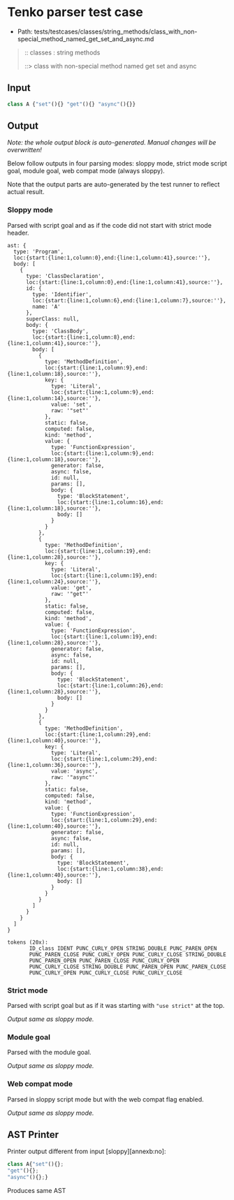 # Tenko parser test case

- Path: tests/testcases/classes/string_methods/class_with_non-special_method_named_get_set_and_async.md

> :: classes : string methods
>
> ::> class with non-special method named get set and async

## Input

`````js
class A {"set"(){} "get"(){} "async"(){}}
`````

## Output

_Note: the whole output block is auto-generated. Manual changes will be overwritten!_

Below follow outputs in four parsing modes: sloppy mode, strict mode script goal, module goal, web compat mode (always sloppy).

Note that the output parts are auto-generated by the test runner to reflect actual result.

### Sloppy mode

Parsed with script goal and as if the code did not start with strict mode header.

`````
ast: {
  type: 'Program',
  loc:{start:{line:1,column:0},end:{line:1,column:41},source:''},
  body: [
    {
      type: 'ClassDeclaration',
      loc:{start:{line:1,column:0},end:{line:1,column:41},source:''},
      id: {
        type: 'Identifier',
        loc:{start:{line:1,column:6},end:{line:1,column:7},source:''},
        name: 'A'
      },
      superClass: null,
      body: {
        type: 'ClassBody',
        loc:{start:{line:1,column:8},end:{line:1,column:41},source:''},
        body: [
          {
            type: 'MethodDefinition',
            loc:{start:{line:1,column:9},end:{line:1,column:18},source:''},
            key: {
              type: 'Literal',
              loc:{start:{line:1,column:9},end:{line:1,column:14},source:''},
              value: 'set',
              raw: '"set"'
            },
            static: false,
            computed: false,
            kind: 'method',
            value: {
              type: 'FunctionExpression',
              loc:{start:{line:1,column:9},end:{line:1,column:18},source:''},
              generator: false,
              async: false,
              id: null,
              params: [],
              body: {
                type: 'BlockStatement',
                loc:{start:{line:1,column:16},end:{line:1,column:18},source:''},
                body: []
              }
            }
          },
          {
            type: 'MethodDefinition',
            loc:{start:{line:1,column:19},end:{line:1,column:28},source:''},
            key: {
              type: 'Literal',
              loc:{start:{line:1,column:19},end:{line:1,column:24},source:''},
              value: 'get',
              raw: '"get"'
            },
            static: false,
            computed: false,
            kind: 'method',
            value: {
              type: 'FunctionExpression',
              loc:{start:{line:1,column:19},end:{line:1,column:28},source:''},
              generator: false,
              async: false,
              id: null,
              params: [],
              body: {
                type: 'BlockStatement',
                loc:{start:{line:1,column:26},end:{line:1,column:28},source:''},
                body: []
              }
            }
          },
          {
            type: 'MethodDefinition',
            loc:{start:{line:1,column:29},end:{line:1,column:40},source:''},
            key: {
              type: 'Literal',
              loc:{start:{line:1,column:29},end:{line:1,column:36},source:''},
              value: 'async',
              raw: '"async"'
            },
            static: false,
            computed: false,
            kind: 'method',
            value: {
              type: 'FunctionExpression',
              loc:{start:{line:1,column:29},end:{line:1,column:40},source:''},
              generator: false,
              async: false,
              id: null,
              params: [],
              body: {
                type: 'BlockStatement',
                loc:{start:{line:1,column:38},end:{line:1,column:40},source:''},
                body: []
              }
            }
          }
        ]
      }
    }
  ]
}

tokens (20x):
       ID_class IDENT PUNC_CURLY_OPEN STRING_DOUBLE PUNC_PAREN_OPEN
       PUNC_PAREN_CLOSE PUNC_CURLY_OPEN PUNC_CURLY_CLOSE STRING_DOUBLE
       PUNC_PAREN_OPEN PUNC_PAREN_CLOSE PUNC_CURLY_OPEN
       PUNC_CURLY_CLOSE STRING_DOUBLE PUNC_PAREN_OPEN PUNC_PAREN_CLOSE
       PUNC_CURLY_OPEN PUNC_CURLY_CLOSE PUNC_CURLY_CLOSE
`````

### Strict mode

Parsed with script goal but as if it was starting with `"use strict"` at the top.

_Output same as sloppy mode._

### Module goal

Parsed with the module goal.

_Output same as sloppy mode._

### Web compat mode

Parsed in sloppy script mode but with the web compat flag enabled.

_Output same as sloppy mode._

## AST Printer

Printer output different from input [sloppy][annexb:no]:

````js
class A{"set"(){};
"get"(){};
"async"(){};}
````

Produces same AST
